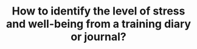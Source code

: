 ---
id: question-1
title: How to identify the level of stress and well-being from a training diary
  or journal?
theme: sports medicine
theme_sub_category: wellness and training load monitoring
application: athlete's readiness
task_solver_1: analyse injury and rehabilitation patterns
data_question_type: explorative
text: text
data_method_1: text mining
data_method_2: cognitive modelling from language
data_expertise_required_1: cognitive modelling
data_expertise_required_2: text mining
data_expertise_required_3: psychosocial model
datasets_description: reflective journals with text or audio input
expert_1: Andrew Gibbson
expert_2: Divya Mehta
reference: http://goingok.org/

---